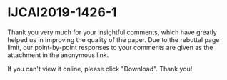 # IJCAI2019-1426-1

Thank you very much for your insightful comments, which have greatly helped us in improving the quality of the paper. Due to the rebuttal page limit, our point-by-point responses to your comments are given as the attachment in the anonymous link.

If you can't view it online, please click "Download". Thank you!

